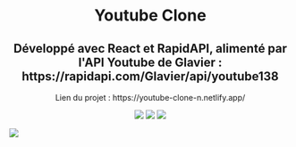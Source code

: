 <h1 align=center>Youtube Clone</h1>
<h2 align=center>Développé avec React et RapidAPI, alimenté par l'API Youtube de Glavier : https://rapidapi.com/Glavier/api/youtube138</h2>
<p align=center>Lien du projet : https://youtube-clone-n.netlify.app/</p>
<p align=center><img src="https://img.shields.io/badge/React-20232A?style=for-the-badge&logo=react&logoColor=61DAFB" />
<img src="https://img.shields.io/badge/YouTube-FF0000?style=for-the-badge&logo=youtube&logoColor=white" />
<img src="https://img.shields.io/badge/Netlify-00C7B7?style=for-the-badge&logo=netlify&logoColor=white" /></p>
<img src="https://github.com/Neelyaa/Youtube_clone/assets/100840997/a75effde-95ac-481b-b13d-0f8ab9af7f59" />

